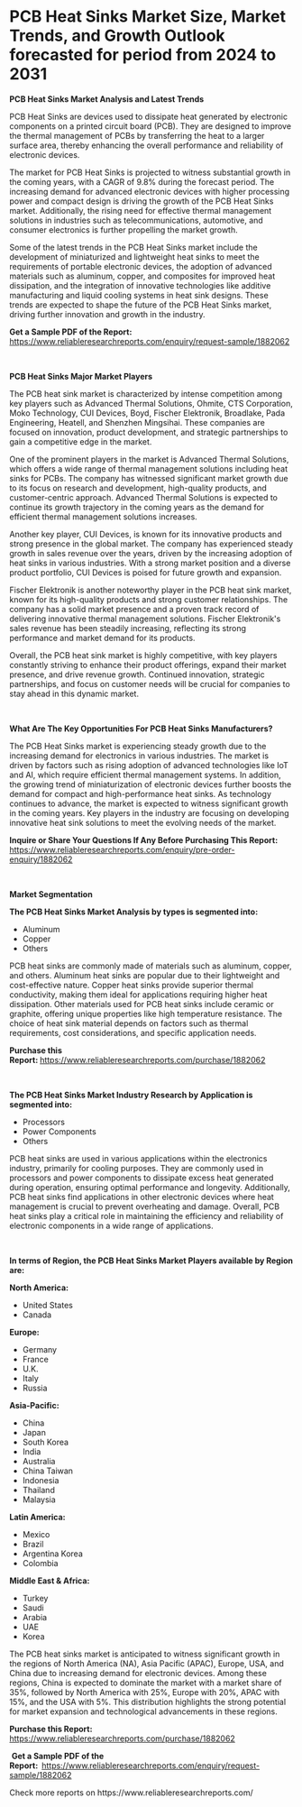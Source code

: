 <p><h1>PCB Heat Sinks Market Size, Market Trends, and Growth Outlook forecasted for period from 2024 to 2031</h1></p><p><strong>PCB Heat Sinks Market Analysis and Latest Trends</strong></p>
<p><p>PCB Heat Sinks are devices used to dissipate heat generated by electronic components on a printed circuit board (PCB). They are designed to improve the thermal management of PCBs by transferring the heat to a larger surface area, thereby enhancing the overall performance and reliability of electronic devices.</p><p>The market for PCB Heat Sinks is projected to witness substantial growth in the coming years, with a CAGR of 9.8% during the forecast period. The increasing demand for advanced electronic devices with higher processing power and compact design is driving the growth of the PCB Heat Sinks market. Additionally, the rising need for effective thermal management solutions in industries such as telecommunications, automotive, and consumer electronics is further propelling the market growth.</p><p>Some of the latest trends in the PCB Heat Sinks market include the development of miniaturized and lightweight heat sinks to meet the requirements of portable electronic devices, the adoption of advanced materials such as aluminum, copper, and composites for improved heat dissipation, and the integration of innovative technologies like additive manufacturing and liquid cooling systems in heat sink designs. These trends are expected to shape the future of the PCB Heat Sinks market, driving further innovation and growth in the industry.</p></p>
<p><strong>Get a Sample PDF of the Report:&nbsp;</strong> <a href="https://www.reliableresearchreports.com/enquiry/request-sample/1882062">https://www.reliableresearchreports.com/enquiry/request-sample/1882062</a></p>
<p>&nbsp;</p>
<p><strong>PCB Heat Sinks Major Market Players</strong></p>
<p><p>The PCB heat sink market is characterized by intense competition among key players such as Advanced Thermal Solutions, Ohmite, CTS Corporation, Moko Technology, CUI Devices, Boyd, Fischer Elektronik, Broadlake, Pada Engineering, Heatell, and Shenzhen Mingsihai. These companies are focused on innovation, product development, and strategic partnerships to gain a competitive edge in the market.</p><p>One of the prominent players in the market is Advanced Thermal Solutions, which offers a wide range of thermal management solutions including heat sinks for PCBs. The company has witnessed significant market growth due to its focus on research and development, high-quality products, and customer-centric approach. Advanced Thermal Solutions is expected to continue its growth trajectory in the coming years as the demand for efficient thermal management solutions increases.</p><p>Another key player, CUI Devices, is known for its innovative products and strong presence in the global market. The company has experienced steady growth in sales revenue over the years, driven by the increasing adoption of heat sinks in various industries. With a strong market position and a diverse product portfolio, CUI Devices is poised for future growth and expansion.</p><p>Fischer Elektronik is another noteworthy player in the PCB heat sink market, known for its high-quality products and strong customer relationships. The company has a solid market presence and a proven track record of delivering innovative thermal management solutions. Fischer Elektronik's sales revenue has been steadily increasing, reflecting its strong performance and market demand for its products.</p><p>Overall, the PCB heat sink market is highly competitive, with key players constantly striving to enhance their product offerings, expand their market presence, and drive revenue growth. Continued innovation, strategic partnerships, and focus on customer needs will be crucial for companies to stay ahead in this dynamic market.</p></p>
<p>&nbsp;</p>
<p><strong>What Are The Key Opportunities For PCB Heat Sinks Manufacturers?</strong></p>
<p><p>The PCB Heat Sinks market is experiencing steady growth due to the increasing demand for electronics in various industries. The market is driven by factors such as rising adoption of advanced technologies like IoT and AI, which require efficient thermal management systems. In addition, the growing trend of miniaturization of electronic devices further boosts the demand for compact and high-performance heat sinks. As technology continues to advance, the market is expected to witness significant growth in the coming years. Key players in the industry are focusing on developing innovative heat sink solutions to meet the evolving needs of the market.</p></p>
<p><strong>Inquire or Share Your Questions If Any Before Purchasing This Report:</strong> <a href="https://www.reliableresearchreports.com/enquiry/pre-order-enquiry/1882062">https://www.reliableresearchreports.com/enquiry/pre-order-enquiry/1882062</a></p>
<p>&nbsp;</p>
<p><strong>Market Segmentation</strong></p>
<p><strong>The PCB Heat Sinks Market Analysis by types is segmented into:</strong></p>
<p><ul><li>Aluminum</li><li>Copper</li><li>Others</li></ul></p>
<p><p>PCB heat sinks are commonly made of materials such as aluminum, copper, and others. Aluminum heat sinks are popular due to their lightweight and cost-effective nature. Copper heat sinks provide superior thermal conductivity, making them ideal for applications requiring higher heat dissipation. Other materials used for PCB heat sinks include ceramic or graphite, offering unique properties like high temperature resistance. The choice of heat sink material depends on factors such as thermal requirements, cost considerations, and specific application needs.</p></p>
<p><strong>Purchase this Report:&nbsp;</strong><a href="https://www.reliableresearchreports.com/purchase/1882062">https://www.reliableresearchreports.com/purchase/1882062</a></p>
<p>&nbsp;</p>
<p><strong>The PCB Heat Sinks Market Industry Research by Application is segmented into:</strong></p>
<p><ul><li>Processors</li><li>Power Components</li><li>Others</li></ul></p>
<p><p>PCB heat sinks are used in various applications within the electronics industry, primarily for cooling purposes. They are commonly used in processors and power components to dissipate excess heat generated during operation, ensuring optimal performance and longevity. Additionally, PCB heat sinks find applications in other electronic devices where heat management is crucial to prevent overheating and damage. Overall, PCB heat sinks play a critical role in maintaining the efficiency and reliability of electronic components in a wide range of applications.</p></p>
<p>&nbsp;</p>
<p><strong>In terms of Region, the PCB Heat Sinks Market Players available by Region are:</strong></p>
<p>
    <p> <strong> North America: </strong>
        <ul>
            <li>United States</li>
            <li>Canada</li>
        </ul>
        </p> 
    <p> <strong> Europe: </strong>
        <ul>
            <li>Germany</li>
            <li>France</li>
            <li>U.K.</li>
            <li>Italy</li>
            <li>Russia</li>
        </ul>
        </p> 
    <p> <strong> Asia-Pacific: </strong>
        <ul>
            <li>China</li>
            <li>Japan</li>
            <li>South Korea</li>
            <li>India</li>
            <li>Australia</li>
            <li>China Taiwan</li>
            <li>Indonesia</li>
            <li>Thailand</li>
            <li>Malaysia</li>
        </ul>
        </p> 
    <p> <strong> Latin America: </strong>
        <ul>
            <li>Mexico</li>
            <li>Brazil</li>
            <li>Argentina Korea</li>
            <li>Colombia</li>
        </ul>
        </p> 
    <p> <strong> Middle East & Africa: </strong>
        <ul>
            <li>Turkey</li>
            <li>Saudi</li>
            <li>Arabia</li>
            <li>UAE</li>
            <li>Korea</li>
        </ul>
    </p>
    </p>
<p><p>The PCB heat sinks market is anticipated to witness significant growth in the regions of North America (NA), Asia Pacific (APAC), Europe, USA, and China due to increasing demand for electronic devices. Among these regions, China is expected to dominate the market with a market share of 35%, followed by North America with 25%, Europe with 20%, APAC with 15%, and the USA with 5%. This distribution highlights the strong potential for market expansion and technological advancements in these regions.</p></p>
<p><strong>Purchase this Report: </strong><a href="https://www.reliableresearchreports.com/purchase/1882062">https://www.reliableresearchreports.com/purchase/1882062</a></p>
<p>&nbsp;<strong>Get a Sample PDF of the Report:&nbsp;&nbsp;</strong><a href="https://www.reliableresearchreports.com/enquiry/request-sample/1882062">https://www.reliableresearchreports.com/enquiry/request-sample/1882062</a></p>
<p><strong></strong></p>
<p>Check more reports on https://www.reliableresearchreports.com/</p>
